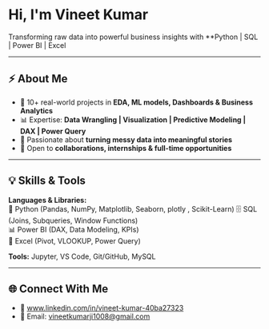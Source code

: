 # Hi, I'm Vineet Kumar 
Transforming raw data into powerful business insights with **Python | SQL | Power BI | Excel  

---

## ⚡ About Me
- 🚀 10+ real-world projects in **EDA, ML models, Dashboards & Business Analytics**  
- 📊 Expertise: **Data Wrangling | Visualization | Predictive Modeling | DAX | Power Query**  
- 🧠 Passionate about **turning messy data into meaningful stories**   
- 🤝 Open to **collaborations, internships & full-time opportunities**  

---

## 💡 Skills & Tools
**Languages & Libraries:**  
🐍 Python (Pandas, NumPy, Matplotlib, Seaborn, plotly , Scikit-Learn)
🗄️ SQL (Joins, Subqueries, Window Functions)  
📊 Power BI (DAX, Data Modeling, KPIs)  
📑 Excel (Pivot, VLOOKUP, Power Query)  

**Tools:** Jupyter, VS Code, Git/GitHub, MySQL  

---

## 🌐 Connect With Me
- 🔗 www.linkedin.com/in/vineet-kumar-40ba27323
- 📧 Email: vineetkumarji1008@gmail.com  
